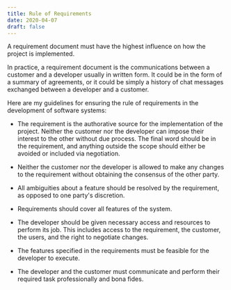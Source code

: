 ```yaml
---
title: Rule of Requirements
date: 2020-04-07
draft: false
---
```


A requirement document must have the highest influence on how the project is implemented.

In practice, a requirement document is the communications between a customer
and a developer usually in written form.
It could be in the form of a summary of agreements, or it could be simply a
history of chat messages exchanged between a developer and a customer.

Here are my guidelines for ensuring the rule of requirements in the development of software systems:

- The requirement is the authorative source for the implementation of the project.
  Neither the customer nor the developer can impose their interest to the other without due process.
  The final word should be in the requirement, and anything outside the scope should either be avoided or included via negotiation.

- Neither the customer nor the developer is allowed to make any changes to the
  requirement without obtaining the consensus of the other party.

- All ambiguities about a feature should be resolved by the requirement, as opposed to one party's discretion.

- Requirements should cover all features of the system.

- The developer should be given necessary access and resources to perform its job.
  This includes access to the requirement, the customer, the users, and the right to negotiate changes.

- The features specified in the requirements must be feasible for the developer to execute.

- The developer and the customer must communicate and perform their required task professionally and bona fides.
